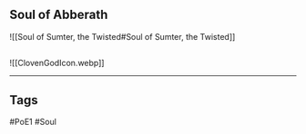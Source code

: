 ## Soul of Abberath
![[Soul of Sumter, the Twisted#Soul of Sumter, the Twisted]]

##
![[ClovenGodIcon.webp]]

---
## Tags
#PoE1 
#Soul